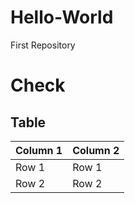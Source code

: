 # Hello-World
First Repository

# Check
## Table
|Column 1| Column 2|
| ------ | ------ |
| Row 1 | Row 1 |
| Row 2 | Row 2 | 
